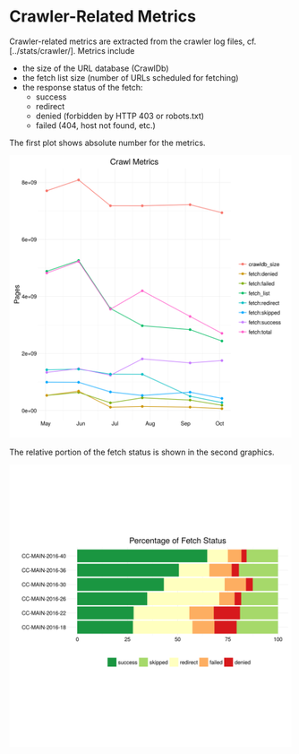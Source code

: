 Crawler-Related Metrics
=======================

Crawler-related metrics are extracted from the crawler log files, cf. [../stats/crawler/].
Metrics include
- the size of the URL database (CrawlDb)
- the fetch list size (number of URLs scheduled for fetching)
- the response status of the fetch:
  - success
  - redirect
  - denied (forbidden by HTTP 403 or robots.txt)
  - failed (404, host not found, etc.)

The first plot shows absolute number for the metrics.

![crawler metrics](./crawler_metrics.png)

The relative portion of the fetch status is shown in the second graphics.

![percentage of fetch status](./crawler_fetch_status.png)

